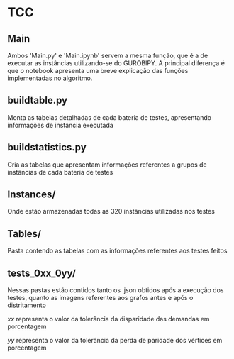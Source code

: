 # TCC

## Main

Ambos 'Main.py' e 'Main.ipynb' servem a mesma função, que é a de executar as instâncias utilizando-se do GUROBIPY.
A principal diferença é que o notebook apresenta uma breve explicação das funções implementadas no algoritmo.

## buildtable.py

Monta as tabelas detalhadas de cada bateria de testes, apresentando informações de instância executada

## buildstatistics.py

Cria as tabelas que apresentam informações referentes a grupos de instâncias de cada bateria de testes

## Instances/

Onde estão armazenadas todas as 320 instâncias utilizadas nos testes

## Tables/

Pasta contendo as tabelas com as informações referentes aos testes feitos

## tests_0xx_0yy/

Nessas pastas estão contidos tanto os .json obtidos após a execução dos testes, quanto as imagens referentes aos grafos antes e após o distritamento

*xx* representa o valor da tolerância da disparidade das demandas em porcentagem

*yy* representa o valor da tolerância da perda de paridade dos vértices em porcentagem
